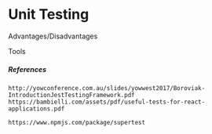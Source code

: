 # Unit Testing

Advantages/Disadvantages

Tools

##### References

```
http://yowconference.com.au/slides/yowwest2017/Boroviak-IntroductionJestTestingFramework.pdf
https://bambielli.com/assets/pdf/useful-tests-for-react-applications.pdf

https://www.npmjs.com/package/supertest
```



